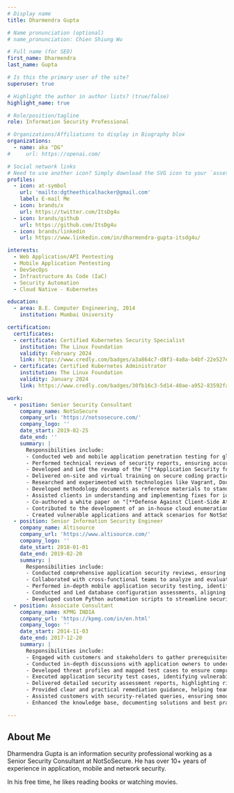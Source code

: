 ```yaml
---
# Display name
title: Dharmendra Gupta

# Name pronunciation (optional)
# name_pronunciation: Chien Shiung Wu

# Full name (for SEO)
first_name: Dharmendra
last_name: Gupta

# Is this the primary user of the site?
superuser: true

# Highlight the author in author lists? (true/false)
highlight_name: true

# Role/position/tagline
role: Information Security Professional

# Organizations/Affiliations to display in Biography blox
organizations:
  - name: aka "DG"
#     url: https://openai.com/

# Social network links
# Need to use another icon? Simply download the SVG icon to your `assets/media/icons/` folder.
profiles:
  - icon: at-symbol
    url: 'mailto:dgtheethicalhacker@gmail.com'
    label: E-mail Me
  - icon: brands/x
    url: https://twitter.com/ItsDg4u
  - icon: brands/github
    url: https://github.com/ItsDg4u
  - icon: brands/linkedin
    url: https://www.linkedin.com/in/dharmendra-gupta-itsdg4u/

interests:
  - Web Application/API Pentesting
  - Mobile Application Pentesting
  - DevSecOps
  - Infrastructure As Code (IaC)
  - Security Automation
  - Cloud Native - Kubernetes

education:
  - area: B.E. Computer Engineering, 2014
    institution: Mumbai University

certification:
  certificates:
  - certificate: Certified Kubernetes Security Specialist
    institution: The Linux Foundation
    validity: February 2024
    link: https://www.credly.com/badges/a3a864c7-d8f3-4a8a-b4bf-22e527e68094
  - certificate: Certified Kubernetes Administrator
    institution: The Linux Foundation
    validity: January 2024
    link: https://www.credly.com/badges/30fb16c3-5d14-40ae-a952-83592fade34b

work:
  - position: Senior Security Consultant
    company_name: NotSoSecure
    company_url: 'https://notsosecure.com/'
    company_logo: ''
    date_start: 2019-02-25
    date_end: ''
    summary: |
      Responsibilities include:
      - Conducted web and mobile application penetration testing for global clients, identifying vulnerabilities and improving security posture.
      - Performed technical reviews of security reports, ensuring accuracy, consistency, and adherence to industry and NotSoSecure standards.
      - Developed and Led the revamp of the "[**Application Security for Developers**](https://notsosecure.com/security-training/appsec-developers)" training course, managing everything from content design to client delivery.
      - Delivered on-site and virtual training on secure coding practices, teaching developers how to identify and mitigate vulnerabilities.
      - Researched and experimented with technologies like Vagrant, Docker, Kubernetes, Terraform, and Infrastructure as Code (IaC) to enhance security training content.
      - Developed methodology documents as reference materials to standardize security service delivery.
      - Assisted clients in understanding and implementing fixes for identified vulnerabilities post-assessment.
      - Co-authored a white paper on "[**Defense Against Client-Side Attacks**](https://notsosecure.com/whitepaper-release-defense-against-client-side-attacks)," exploring browser-based security controls as part of a defense-in-depth approach.
      - Contributed to the development of an in-house cloud enumeration tool – [**cloud-service-enum**](https://github.com/NotSoSecure/cloud-service-enum).
      - Created vulnerable applications and attack scenarios for NotSoSecure's training courses, providing hands-on learning experiences for security professionals.
  - position: Senior Information Security Engineer
    company_name: Altisource
    company_url: 'https://www.altisource.com/'
    company_logo: ''
    date_start: 2018-01-01
    date_end: 2019-02-20
    summary: |
      Responsibilities include:
      - Conducted comprehensive application security reviews, ensuring robust protection against vulnerabilities whenever changes were implemented.
      - Collaborated with cross-functional teams to analyze and evaluate major and minor application changes, ensuring secure design principles.
      - Performed in-depth mobile application security testing, identifying risks and strengthening defenses against emerging threats.
      - Conducted and Led database configuration assessments, aligning with CIS Standards to enhance security posture and compliance.
      - Developed custom Python automation scripts to streamline security report generation, adhering to Altisource Database security standards for efficiency and accuracy.
  - position: Associate Consultant
    company_name: KPMG INDIA
    company_url: 'https://kpmg.com/in/en.html'
    company_logo: ''
    date_start: 2014-11-03
    date_end: 2017-12-20
    summary: |
      Responsibilities include:
      - Engaged with customers and stakeholders to gather prerequisites for Application Security, Code Reviews, Vulnerability Assessments, and Configuration Audits.
      - Conducted in-depth discussions with application owners to understand architecture, security concerns, and business impact.
      - Developed threat profiles and mapped test cases to ensure comprehensive security coverage.
      - Executed application security test cases, identifying vulnerabilities and weaknesses across different layers.
      - Delivered detailed security assessment reports, highlighting risks, remediation strategies, and actionable insights.
      - Provided clear and practical remediation guidance, helping teams fix vulnerabilities effectively.
      - Assisted customers with security-related queries, ensuring smooth communication and resolution.
      - Enhanced the knowledge base, documenting solutions and best practices to empower other pentesters, reducing dependency on product owners and saving valuable time.

---
```


## About Me

Dharmendra Gupta is an information security professional working as a Senior Security Consultant at NotSoSecure. He has over 10+ years of experience in application, mobile and network security.

In his free time, he likes reading books or watching movies.